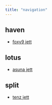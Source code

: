 ```yaml
---
title: "navigation"
---
```


## haven
- [foxy9 jett](private/val/haven/foxy9Jett.md)
## lotus
- [asuna jett](private/val/lotus/asunaJett.md)
## split
- [tenz jett](private/val/split/tenzJett.md)